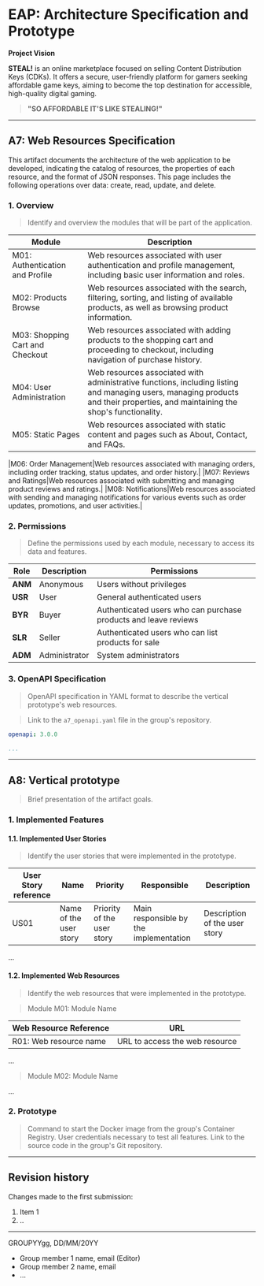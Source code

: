 # EAP: Architecture Specification and Prototype

**Project Vision**

**STEAL!** is an online marketplace focused on selling Content Distribution Keys (CDKs). It offers a secure, user-friendly platform for gamers seeking affordable game keys, aiming to become the top destination for accessible, high-quality digital gaming.

> **"SO AFFORDABLE IT'S LIKE STEALING!"** 

----

## A7: Web Resources Specification

This artifact documents the architecture of the web application to be developed, indicating the catalog of resources, the properties of each resource, and the format of JSON responses. This page includes the following operations over data: create, read, update, and delete.

### 1. Overview

> Identify and overview the modules that will be part of the application.  

| Module | Description |
|--|--|
| M01: Authentication and Profile | Web resources associated with user authentication and profile management, including basic user information and roles. |
| M02: Products Browse | Web resources associated with the search, filtering, sorting, and listing of available products, as well as browsing product information. |
| M03: Shopping Cart and Checkout | Web resources associated with adding products to the shopping cart and proceeding to checkout, including navigation of purchase history. |
| M04: User Administration | Web resources associated with administrative functions, including listing and managing users, managing products and their properties, and maintaining the shop's functionality. |
| M05: Static Pages | Web resources associated with static content and pages such as About, Contact, and FAQs. |

|M06: Order Management|Web resources associated with managing orders, including order tracking, status updates, and order history.|
|M07: Reviews and Ratings|Web resources associated with submitting and managing product reviews and ratings.|
|M08: Notifications|Web resources associated with sending and managing notifications for various events such as order updates, promotions, and user activities.|

### 2. Permissions

> Define the permissions used by each module, necessary to access its data and features.  

| Role | Description | Permissions |
| -- | -- | -- |
| **ANM** | Anonymous | Users without privileges |
| **USR** | User | General authenticated users |
| **BYR** | Buyer | Authenticated users who can purchase products and leave reviews |
| **SLR** | Seller | Authenticated users who can list products for sale |
| **ADM** | Administrator | System administrators |


### 3. OpenAPI Specification

> OpenAPI specification in YAML format to describe the vertical prototype's web resources.

> Link to the `a7_openapi.yaml` file in the group's repository.


```yaml
openapi: 3.0.0

...
```

---


## A8: Vertical prototype

> Brief presentation of the artifact goals.

### 1. Implemented Features

#### 1.1. Implemented User Stories

> Identify the user stories that were implemented in the prototype.  

| User Story reference | Name      | Priority    | Responsible        | Description                                           |
| -------------------- | --------- | ----------- | ------------------ | ----------------------------------------------------- |
| US01                 | Name of the user story | Priority of the user story | Main responsible by the implementation | Description of the user story |

...

#### 1.2. Implemented Web Resources

> Identify the web resources that were implemented in the prototype.  

> Module M01: Module Name  

| Web Resource Reference | URL                            |
| ---------------------- | ------------------------------ |
| R01: Web resource name | URL to access the web resource |

...

> Module M02: Module Name  

...

### 2. Prototype

> Command to start the Docker image from the group's Container Registry.
> User credentials necessary to test all features.
> Link to the source code in the group's Git repository.


---


## Revision history

Changes made to the first submission:
1. Item 1
1. ..

***
GROUPYYgg, DD/MM/20YY
 
* Group member 1 name, email (Editor)
* Group member 2 name, email
* ...